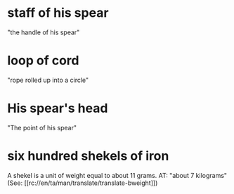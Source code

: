 # staff of his spear

"the handle of his spear"

# loop of cord

"rope rolled up into a circle"

# His spear's head

"The point of his spear"

# six hundred shekels of iron

A shekel is a unit of weight equal to about 11 grams. AT: "about 7 kilograms" (See: [[rc://en/ta/man/translate/translate-bweight]])


